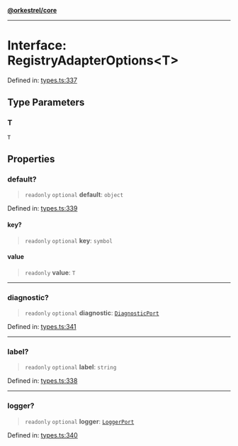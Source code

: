[**@orkestrel/core**](../index.md)

***

# Interface: RegistryAdapterOptions\<T\>

Defined in: [types.ts:337](https://github.com/orkestrel/core/blob/cbe5b2d7b027ca6f0f1301ef32750afb69b4764b/src/types.ts#L337)

## Type Parameters

### T

`T`

## Properties

### default?

> `readonly` `optional` **default**: `object`

Defined in: [types.ts:339](https://github.com/orkestrel/core/blob/cbe5b2d7b027ca6f0f1301ef32750afb69b4764b/src/types.ts#L339)

#### key?

> `readonly` `optional` **key**: `symbol`

#### value

> `readonly` **value**: `T`

***

### diagnostic?

> `readonly` `optional` **diagnostic**: [`DiagnosticPort`](DiagnosticPort.md)

Defined in: [types.ts:341](https://github.com/orkestrel/core/blob/cbe5b2d7b027ca6f0f1301ef32750afb69b4764b/src/types.ts#L341)

***

### label?

> `readonly` `optional` **label**: `string`

Defined in: [types.ts:338](https://github.com/orkestrel/core/blob/cbe5b2d7b027ca6f0f1301ef32750afb69b4764b/src/types.ts#L338)

***

### logger?

> `readonly` `optional` **logger**: [`LoggerPort`](LoggerPort.md)

Defined in: [types.ts:340](https://github.com/orkestrel/core/blob/cbe5b2d7b027ca6f0f1301ef32750afb69b4764b/src/types.ts#L340)
